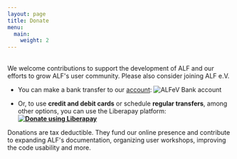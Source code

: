 ```yaml
---
layout: page
title: Donate
menu:
  main:
    weight: 2
---
```


<br>
We welcome contributions to support the development of ALF and our efforts to grow ALF's user community. Please also consider joining ALF e.V.

<p> </p>

* You can make a bank transfer to our [account](/ALFeV-bank_acc.txt):
![ALFeV Bank account](/img/QR_code.png)


<p> </p>

* Or, to use **credit and debit cards** or schedule **regular transfers**, among other options, you can use the Liberapay platform:  <b> &nbsp; <script src="https://liberapay.com/ALF_Collaboration/widgets/button.js"></script> <noscript><a href="https://liberapay.com/ALF_Collaboration/donate"><img alt="Donate using Liberapay" src="https://liberapay.com/assets/widgets/donate.svg"></a></noscript> </b>
<!-- The above adds a Liberapay Donate button -->

<p> </p>
<p> </p>

Donations are tax deductible. They fund our online presence and contribute to expanding ALF's documentation, organizing user workshops, improving the code usability and more.



